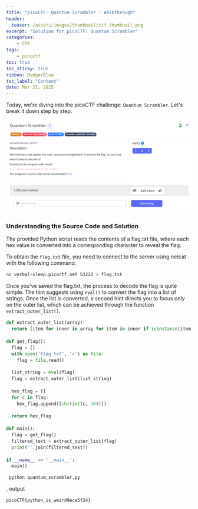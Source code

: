 ```yaml
---
title: "picoCTF: Quantum Scrambler - Walkthrough"
header:
  teaser: /assets/images/thumbnail/ctf-thumbnail.png
excerpt: "Solution for picoCTF: Quantum Scrambler"
categories:
    - CTF
tags:
    - picoctf
toc: true
toc_sticky: true
ribbon: DodgerBlue
toc_label: "Content"
date: Mar 21, 2025
---
```


Today, we're diving into the picoCTF challenge: `Quantum Scrambler`. Let's break it down step by step.

![alt text](/assets/images/posts/ctf/picoctf-quantum-scrambler/ctf-image.png)

### Understanding the Source Code and Solution

The provided Python script reads the contents of a flag.txt file, where each hex value is converted into a corresponding character to reveal the flag.

To obtain the `flag.txt` file, you need to connect to the server using netcat with the following command:

```bash
nc verbal-sleep.picoctf.net 53222 > flag.txt
```

Once you've saved the flag.txt, the process to decode the flag is quite simple. The hint suggests using `eval()` to convert the flag into a list of strings. Once the list is converted, a second hint directs you to focus only on the outer list, which can be achieved through the function `extract_outer_list()`.

```python
def extract_outer_list(array):
  return [item for inner in array for item in inner if isinstance(item, str)]

def get_flag():
  flag = []
  with open('flag.txt', 'r') as file:
    flag = file.read()
  
  list_string = eval(flag)
  flag = extract_outer_list(list_string)

  hex_flag = []
  for c in flag:
    hex_flag.append([chr(int(c, 16))])

  return hex_flag

def main():
  flag = get_flag()
  filtered_text = extract_outer_list(flag)
  print(''.join(filtered_text))

if __name__ == '__main__':
  main()
```

```bash
 python quantum_scrambler.py
```

, output

```text
picoCTF{python_is_weird9ece5f24}
```